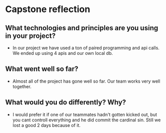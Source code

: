 # Capstone reflection

## What technologies and principles are you using in your project?

* In our project we have used a ton of paired programming and api calls. We ended up using 4 apis and our own local db.

## What went well so far?

* Almost all of the project has gone well so far. Our team works very well together.

## What would you do differently? Why?

* I would prefer it if one of our teammates hadn't gotten kicked out, but you cant controll everything and he did commit the cardinal sin. Still we lost a good 2 days because of it.
